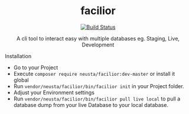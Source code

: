 <center>

# facilior

[![Build Status](https://travis-ci.org/nolotz/facilior.svg?branch=master)](https://travis-ci.org/nolotz/facilior)

A cli tool to interact easy with multiple databases eg. Staging, Live, Development

</center

## Installation

  - Go to your Project
  - Execute `composer require neusta/facilior:dev-master` or install it global
  - Run `vendor/neusta/facilior/bin/facilior init` in your Project folder.
  - Adjust your Environment settings
  - Run `vendor/neusta/facilior/bin/facilior pull live local` to pull a database dump from your live Database to your local database.

  
  
  
